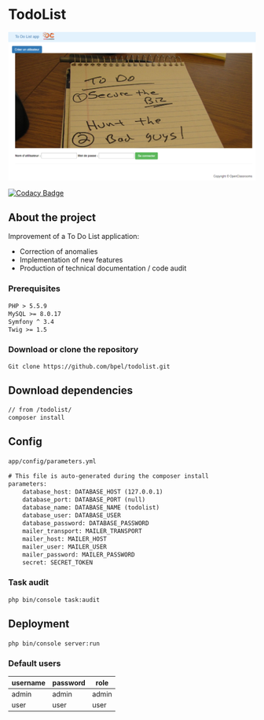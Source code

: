 # TodoList
![alt text](web/img/todolist_screenshoot.png)

[![Codacy Badge](https://api.codacy.com/project/badge/Grade/f8e8d4679fce4a50b6f3d190fc7b7bcd)](https://www.codacy.com/manual/bpel/todolist?utm_source=github.com&amp;utm_medium=referral&amp;utm_content=bpel/todolist&amp;utm_campaign=Badge_Grade)

## About the project
Improvement of a To Do List application:
- Correction of anomalies
- Implementation of new features
- Production of technical documentation / code audit
### Prerequisites
```
PHP > 5.5.9
MySQL >= 8.0.17
Symfony ^ 3.4
Twig >= 1.5
```
### Download or clone the repository
```
Git clone https://github.com/bpel/todolist.git
```
## Download dependencies
```
// from /todolist/
composer install
```
## Config

`app/config/parameters.yml`

```
# This file is auto-generated during the composer install
parameters:
    database_host: DATABASE_HOST (127.0.0.1)
    database_port: DATABASE_PORT (null)
    database_name: DATABASE_NAME (todolist)
    database_user: DATABASE_USER
    database_password: DATABASE_PASSWORD
    mailer_transport: MAILER_TRANSPORT
    mailer_host: MAILER_HOST
    mailer_user: MAILER_USER
    mailer_password: MAILER_PASSWORD
    secret: SECRET_TOKEN
```

### Task audit
``
php bin/console task:audit
``

## Deployment

``
php bin/console server:run
``

### Default users

| username | password | role  |
|----------|----------|-------|
| admin    | admin    | admin |
| user     | user     | user  |